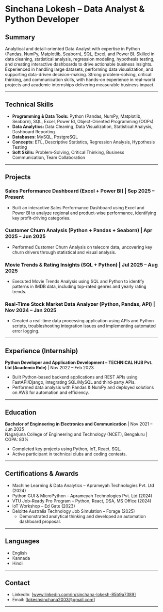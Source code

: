 # Sinchana Lokesh – Data Analyst & Python Developer
## Summary
Analytical and detail-oriented Data Analyst with expertise in Python (Pandas, NumPy, Matplotlib, Seaborn), SQL, Excel, and Power BI. Skilled in data cleaning, statistical analysis, regression modeling, hypothesis testing, and creating interactive dashboards to drive actionable business insights. Experienced in handling large datasets, performing data visualization, and supporting data-driven decision-making. Strong problem-solving, critical thinking, and communication skills, with hands-on experience in real-world projects and academic internships delivering measurable business impact.

---

## Technical Skills

- **Programming & Data Tools:** Python (Pandas, NumPy, Matplotlib, Seaborn), SQL, Excel, Power BI, Object-Oriented Programming (OOPs)  
- **Data Analytics:** Data Cleaning, Data Visualization, Statistical Analysis, Dashboard Reporting  
- **Databases:** MySQL, PostgreSQL  
- **Concepts:** ETL, Descriptive Statistics, Regression Analysis, Hypothesis Testing  
- **Soft Skills:** Problem-Solving, Critical Thinking, Business Communication, Team Collaboration  

---

## Projects

### Sales Performance Dashboard (Excel + Power BI) | Sep 2025 – Present
- Built an interactive Sales Performance Dashboard using Excel and Power BI to analyze regional and product-wise performance, identifying key profit-driving categories.

### Customer Churn Analysis (Python + Pandas + Seaborn) | Apr 2025 – Jun 2025
- Performed Customer Churn Analysis on telecom data, uncovering key churn drivers through statistical and visual analysis.

### Movie Trends & Rating Insights (SQL + Python) | Jul 2025 – Aug 2025
- Executed Movie Trends Analysis using SQL and Python to identify patterns in IMDB data, including top-rated genres and yearly rating trends.

### Real-Time Stock Market Data Analyzer (Python, Pandas, API) | Nov 2024 – Jan 2025
- Created a real-time data processing application using APIs and Python scripts, troubleshooting integration issues and implementing automated error logging.

---

## Experience (Internship)

**Python Developer and Application Development – TECHNICAL HUB Pvt. Ltd (Academic Role)** | Nov 2022 – Feb 2023  
- Built Python-based backend applications and REST APIs using FastAPI/Django, integrating SQL/MySQL and third-party APIs.  
- Performed data analysis with Pandas & NumPy and deployed solutions on AWS for automation and efficiency.

---

## Education

**Bachelor of Engineering in Electronics and Communication** | Nov 2021 – Jun 2025  
Nagarjuna College of Engineering and Technology (NCET), Bengaluru | CGPA: 83%  
- Completed key projects using Python, IoT, React, SQL.  
- Active participant in technical clubs and coding contests.

---

## Certifications & Awards

- Machine Learning & Data Analytics – Aprameyah Technologies Pvt. Ltd (2024)  
- Python GUI & MicroPython – Aprameyah Technologies Pvt. Ltd (2024)  
- VTU Job-Ready Pro Program – Python, React, DSA, MS Office (2024)  
- IoT Workshop – Ed Gate (2023)  
- Deloitte Australia Technology Job Simulation – Forage (2025)  
  - Demonstrated analytical thinking and developed an automation dashboard proposal.

---

## Languages

- English  
- Kannada  
- Hindi

---

## Contact

- LinkedIn: [www.linkedin.com/in/sinchana-lokesh-85b9a7389]  
- Email: [lokeshsinchana2003@gmail.com]  

---
